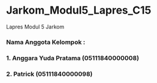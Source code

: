 # Jarkom_Modul5_Lapres_C15
Lapres Modul 5 Jarkom

### Nama Anggota Kelompok :
### 1. Anggara Yuda Pratama (05111840000008)
### 2. Patrick (05111840000098)
